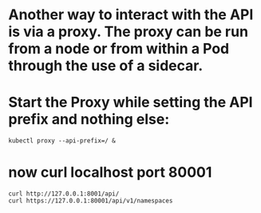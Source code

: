 # Another way to interact with the API is via a proxy. The proxy can be run from a node or from within a Pod through the use of a sidecar.

# Start the Proxy while setting the API prefix and nothing else:
```
kubectl proxy --api-prefix=/ &
```

# now curl localhost port 80001
```
curl http://127.0.0.1:8001/api/
curl https://127.0.0.1:80001/api/v1/namespaces
```

